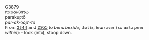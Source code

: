 <body>
  <p>G3879<br>  παρακύπτω  <br> parakuptō  <br><i>par-ak-oop‘-to </i><br>From <a href="g3844.htm">3844</a> and <a href="g2955.htm">2955</a>  to <i>bend</i> <i>beside</i>, that is, <i>lean</i> <i>over</i> (so as to <i>peer</i> <i>within</i>): - look (into), stoop down.<br></p>
 </body>